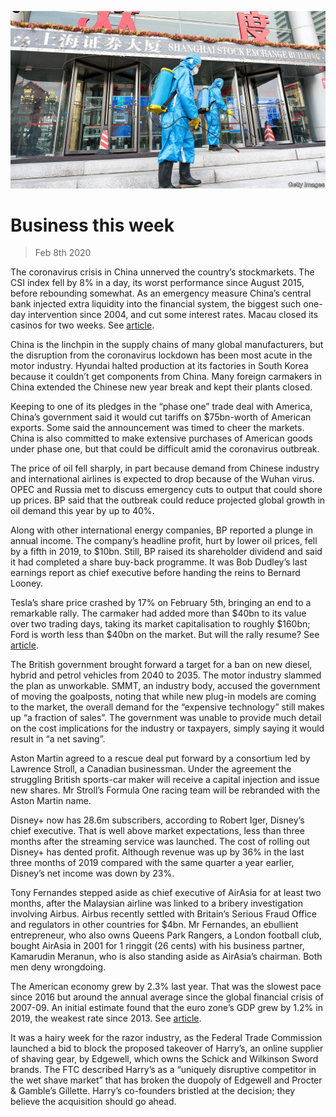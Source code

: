 ![](./images/20200208_WWP001_0.jpg)

# Business this week

> Feb 8th 2020

The coronavirus crisis in China unnerved the country’s stockmarkets. The CSI index fell by 8% in a day, its worst performance since August 2015, before rebounding somewhat. As an emergency measure China’s central bank injected extra liquidity into the financial system, the biggest such one-day intervention since 2004, and cut some interest rates. Macau closed its casinos for two weeks. See [article](https://www.economist.com//finance-and-economics/2020/02/06/companies-warn-of-an-economic-crisis-as-china-battles-coronavirus).

China is the linchpin in the supply chains of many global manufacturers, but the disruption from the coronavirus lockdown has been most acute in the motor industry. Hyundai halted production at its factories in South Korea because it couldn’t get components from China. Many foreign carmakers in China extended the Chinese new year break and kept their plants closed.

Keeping to one of its pledges in the “phase one” trade deal with America, China’s government said it would cut tariffs on $75bn-worth of American exports. Some said the announcement was timed to cheer the markets. China is also committed to make extensive purchases of American goods under phase one, but that could be difficult amid the coronavirus outbreak.

The price of oil fell sharply, in part because demand from Chinese industry and international airlines is expected to drop because of the Wuhan virus. OPEC and Russia met to discuss emergency cuts to output that could shore up prices.  BP said that the outbreak could reduce projected global growth in oil demand this year by up to 40%.

Along with other international energy companies,  BP reported a plunge in annual income. The company’s headline profit, hurt by lower oil prices, fell by a fifth in 2019, to $10bn. Still,  BP raised its shareholder dividend and said it had completed a share buy-back programme. It was Bob Dudley’s last earnings report as chief executive before handing the reins to Bernard Looney.

Tesla’s share price crashed by 17% on February 5th, bringing an end to a remarkable rally. The carmaker had added more than $40bn to its value over two trading days, taking its market capitalisation to roughly $160bn; Ford is worth less than $40bn on the market. But will the rally resume? See [article](https://www.economist.com//business/2020/02/06/tesla-gains-60bn-in-market-value-in-a-week). 

The British government brought forward a target for a ban on new diesel, hybrid and petrol vehicles from 2040 to 2035. The motor industry slammed the plan as unworkable. SMMT, an industry body, accused the government of moving the goalposts, noting that while new plug-in models are coming to the market, the overall demand for the “expensive technology” still makes up “a fraction of sales”. The government was unable to provide much detail on the cost implications for the industry or taxpayers, simply saying it would result in “a net saving”.

Aston Martin agreed to a rescue deal put forward by a consortium led by Lawrence Stroll, a Canadian businessman. Under the agreement the struggling British sports-car maker will receive a capital injection and issue new shares. Mr Stroll’s Formula One racing team will be rebranded with the Aston Martin name.

Disney+ now has 28.6m subscribers, according to Robert Iger, Disney’s chief executive. That is well above market expectations, less than three months after the streaming service was launched. The cost of rolling out Disney+ has dented profit. Although revenue was up by 36% in the last three months of 2019 compared with the same quarter a year earlier, Disney’s net income was down by 23%.

Tony Fernandes stepped aside as chief executive of  AirAsia for at least two months, after the Malaysian airline was linked to a bribery investigation involving Airbus. Airbus recently settled with Britain’s Serious Fraud Office and regulators in other countries for $4bn. Mr Fernandes, an ebullient entrepreneur, who also owns Queens Park Rangers, a London football club, bought AirAsia in 2001 for 1 ringgit (26 cents) with his business partner, Kamarudin Meranun, who is also standing aside as AirAsia’s chairman. Both men deny wrongdoing.

The American economy grew by 2.3% last year. That was the slowest pace since 2016 but around the annual average since the global financial crisis of 2007-09. An initial estimate found that the euro zone’s GDP grew by 1.2% in 2019, the weakest rate since 2013. See [article](https://www.economist.com//business/2020/02/06/after-a-nervy-year-america-inc-has-a-bounce-in-its-step).

It was a hairy week for the razor industry, as the Federal Trade Commission launched a bid to block the proposed takeover of Harry’s, an online supplier of shaving gear, by Edgewell, which owns the Schick and Wilkinson Sword brands. The FTC described Harry’s as a “uniquely disruptive competitor in the wet shave market” that has broken the duopoly of Edgewell and Procter & Gamble’s Gillette. Harry’s co-founders bristled at the decision; they believe the acquisition should go ahead.